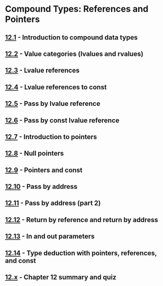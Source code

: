 # Compound Types: References and Pointers

## [12.1](https://www.learncpp.com/cpp-tutorial/introduction-to-compound-data-types/) - Introduction to compound data types

## [12.2](https://www.learncpp.com/cpp-tutorial/value-categories-lvalues-and-rvalues/) - Value categories (lvalues and rvalues)

## [12.3](https://www.learncpp.com/cpp-tutorial/lvalue-references/) - Lvalue references

## [12.4](https://www.learncpp.com/cpp-tutorial/lvalue-references-to-const/) - Lvalue references to const

## [12.5](https://www.learncpp.com/cpp-tutorial/pass-by-lvalue-reference/) - Pass by lvalue reference

## [12.6](https://www.learncpp.com/cpp-tutorial/pass-by-const-lvalue-reference/) - Pass by const lvalue reference

## [12.7](https://www.learncpp.com/cpp-tutorial/introduction-to-pointers/) - Introduction to pointers

## [12.8](https://www.learncpp.com/cpp-tutorial/null-pointers/) - Null pointers

## [12.9](https://www.learncpp.com/cpp-tutorial/pointers-and-const/) - Pointers and const

## [12.10](https://www.learncpp.com/cpp-tutorial/pass-by-address/) - Pass by address

## [12.11](https://www.learncpp.com/cpp-tutorial/pass-by-address-part-2/) - Pass by address (part 2)

## [12.12](https://www.learncpp.com/cpp-tutorial/return-by-reference-and-return-by-address/) - Return by reference and return by address

## [12.13](https://www.learncpp.com/cpp-tutorial/in-and-out-parameters/) - In and out parameters

## [12.14](https://www.learncpp.com/cpp-tutorial/type-deduction-with-pointers-references-and-const/) - Type deduction with pointers, references, and const

## [12.x](https://www.learncpp.com/cpp-tutorial/chapter-12-summary-and-quiz/) - Chapter 12 summary and quiz
